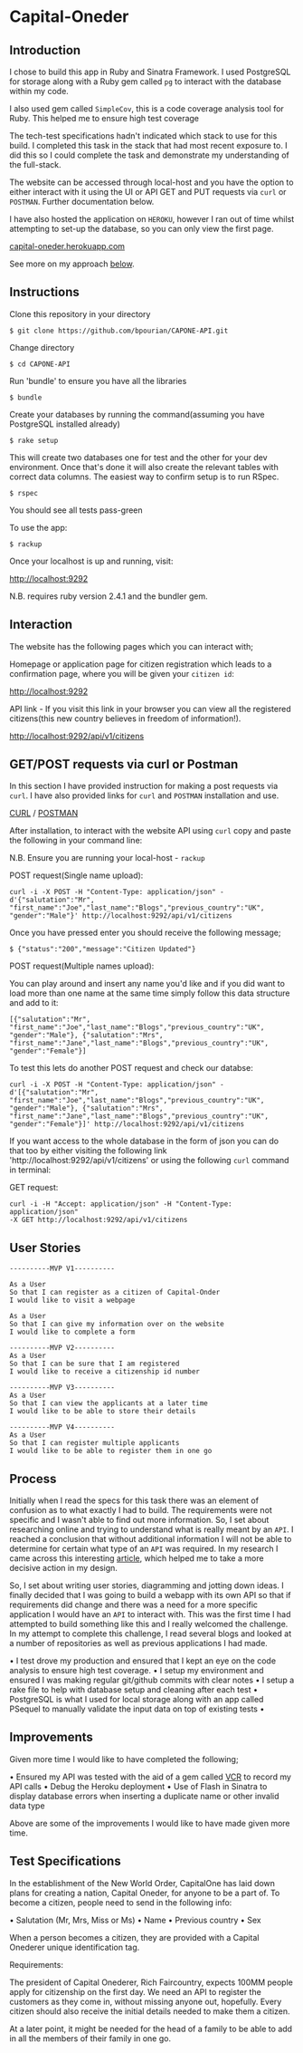 Capital-Oneder
=============
Introduction
----
I chose to build this app in Ruby and Sinatra Framework. I used PostgreSQL for storage along with a Ruby gem called `pg` to interact with the database within my code.

I also used gem called `SimpleCov`, this is a code coverage analysis tool for Ruby. This helped me to ensure high test coverage

The tech-test specifications hadn't indicated which stack to use for this build. I completed this task in the stack that had most recent exposure to. I did this so I could complete the task and demonstrate my understanding of the full-stack.

The website can be accessed through local-host and you have the option to either interact with it using the UI or API GET and PUT requests via `curl` or `POSTMAN`. Further documentation below.

I have also hosted the application on `HEROKU`, however I ran out of time whilst attempting to set-up the database, so you can only view the first page.

[capital-oneder.herokuapp.com](https://capital-oneder.herokuapp.com/)

See more on my approach <a href='#process'>below</a>.

Instructions
-------

Clone this repository in your directory
```
$ git clone https://github.com/bpourian/CAPONE-API.git
```
Change directory
```
$ cd CAPONE-API
```
Run 'bundle' to ensure you have all the libraries
```
$ bundle
```
Create your databases by running the command(assuming you have PostgreSQL installed already)
```
$ rake setup
```
This will create two databases one for test and the other for your dev environment. Once that's done it will also create
the relevant tables with correct data columns. The easiest way to confirm setup is to run RSpec.
```
$ rspec
```
You should see all tests pass-green

To use the app:
```
$ rackup
```
Once your localhost is up and running, visit:

[http://localhost:9292](http://localhost:9292)

N.B. requires ruby version 2.4.1 and the bundler gem.

Interaction
----

The website has the following pages which you can interact with;

Homepage or application page for citizen registration which leads to a
confirmation page, where you will be given your `citizen id`:

[http://localhost:9292](http://localhost:9292)

API link - If you visit this link in your browser you can view all the registered citizens(this new country
  believes in freedom of information!).

[http://localhost:9292/api/v1/citizens](http://localhost:9292/api/v1/citizens)


GET/POST requests via curl or Postman
-----
In this section I have provided instruction for making a post requests via `curl`.
I have also provided links for `curl` and `POSTMAN` installation and use.

[CURL](https://curl.haxx.se/download.html) / [POSTMAN](https://www.getpostman.com/)

After installation, to interact with the website API using `curl` copy and paste the following
in your command line:

N.B. Ensure you are running your local-host - `rackup`

POST request(Single name upload):
```
curl -i -X POST -H "Content-Type: application/json" -d'{"salutation":"Mr",
"first_name":"Joe","last_name":"Blogs","previous_country":"UK",
"gender":"Male"}' http://localhost:9292/api/v1/citizens
```

Once you have pressed enter you should receive the following message;
```
$ {"status":"200","message":"Citizen Updated"}
```

POST request(Multiple names upload):

You can play around and insert any name you'd like and if you did want to load more than
one name at the same time simply follow this data structure and add to it:
```
[{"salutation":"Mr",
"first_name":"Joe","last_name":"Blogs","previous_country":"UK",
"gender":"Male"}, {"salutation":"Mrs",
"first_name":"Jane","last_name":"Blogs","previous_country":"UK",
"gender":"Female"}]
```
To test this lets do another POST request and check our databse:
```
curl -i -X POST -H "Content-Type: application/json" -d'[{"salutation":"Mr",
"first_name":"Joe","last_name":"Blogs","previous_country":"UK",
"gender":"Male"}, {"salutation":"Mrs",
"first_name":"Jane","last_name":"Blogs","previous_country":"UK",
"gender":"Female"}]' http://localhost:9292/api/v1/citizens

```
If you want access to the whole database in the form of json you can do that too
by either visiting the following link 'http://localhost:9292/api/v1/citizens' or
using the following `curl` command in terminal:

GET request:
```
curl -i -H "Accept: application/json" -H "Content-Type: application/json"
-X GET http://localhost:9292/api/v1/citizens
```
User Stories
---------
```
----------MVP V1----------

As a User
So that I can register as a citizen of Capital-Onder
I would like to visit a webpage

As a User
So that I can give my information over on the website
I would like to complete a form
```
```
----------MVP V2----------
As a User
So that I can be sure that I am registered
I would like to receive a citizenship id number
```
```
----------MVP V3----------
As a User
So that I can view the applicants at a later time
I would like to be able to store their details
```

```
----------MVP V4----------
As a User
So that I can register multiple applicants
I would like to be able to register them in one go
```

Process
------
Initially when I read the specs for this task there was an element of confusion as to what exactly I had to build. The requirements were not specific and I wasn't able to find out more information. So, I set about researching online and trying to understand what is really meant by an `API`. I reached a conclusion that without additional information I will not be able to determine for certain what type of an `API` was required. In my research I came across this interesting [article](https://www.upwork.com/hiring/development/intro-to-apis-what-is-an-api/), which helped me to take a more decisive action in my design.

So, I set about writing user stories, diagramming and jotting down ideas. I finally decided that I was going to build a webapp with its own API so that if requirements did change and there was a need for a more specific application I would have an `API` to interact with. This was the first time I had attempted to build something like this and I really welcomed the challenge. In my attempt to complete this challenge, I read several blogs and looked at a number of repositories as well as previous applications I had made.

• I test drove my production and ensured that I kept an eye on the code analysis to ensure high test coverage.
• I setup my environment and ensured I was making regular git/github commits with clear notes
• I setup a rake file to help with database setup and cleaning after each test
• PostgreSQL is what I used for local storage along with an app called PSequel to manually validate the input data on top of existing tests
•

Improvements
----
Given more time I would like to have completed the following;

• Ensured my API was tested with the aid of a gem called [VCR](https://github.com/vcr/vcr) to record my API calls
• Debug the Heroku deployment
• Use of Flash in Sinatra to display database errors when inserting a duplicate name or other invalid data type

Above are some of the improvements I would like to have made given more time.



Test Specifications
------
In the establishment of the New World Order, CapitalOne has laid down plans for creating a
nation, Capital Oneder, for anyone to be a part of. To become a citizen, people need to send in
the following info:

• Salutation (Mr, Mrs, Miss or Ms)
• Name
• Previous country
• Sex

When a person becomes a citizen, they are provided with a Capital Onederer unique
identification tag.

Requirements:

The president of Capital Onederer, Rich Faircountry, expects 100MM people apply for
citizenship on the first day. We need an API to register the customers as they come in, without
missing anyone out, hopefully. Every citizen should also receive the initial details needed to
make them a citizen.

At a later point, it might be needed for the head of a family to be able to add in all the members
of their family in one go.
